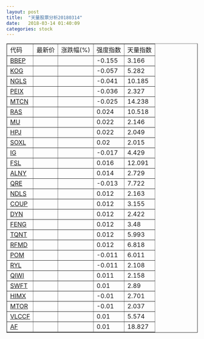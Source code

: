 ```yaml
---
layout: post
title:  "天量股票分析20180314"
date:   2018-03-14 01:40:09
categories: stock
---
```

<script type="text/javascript">
var stockList = []
stockList.push('gb_bbep');
stockList.push('gb_kog');
stockList.push('gb_ngls');
stockList.push('gb_peix');
stockList.push('gb_mtcn');
stockList.push('gb_ras');
stockList.push('gb_mu');
stockList.push('gb_hpj');
stockList.push('gb_soxl');
stockList.push('gb_ig');
stockList.push('gb_fsl');
stockList.push('gb_alny');
stockList.push('gb_qre');
stockList.push('gb_ndls');
stockList.push('gb_coup');
stockList.push('gb_dyn');
stockList.push('gb_feng');
stockList.push('gb_tqnt');
stockList.push('gb_rfmd');
stockList.push('gb_pom');
stockList.push('gb_ryl');
stockList.push('gb_qiwi');
stockList.push('gb_swft');
stockList.push('gb_himx');
stockList.push('gb_mtor');
stockList.push('gb_vlccf');
stockList.push('gb_af');
</script>

<table border="1">
 <tr>
  <td>代码</td>
  <td>最新价</td>
  <td>涨跌幅(%)</td>
 <td>强度指数</td>
 <td>天量指数</td>
</tr>
  <tr id="bbep"><td><a href="http://stock.finance.sina.com.cn/usstock/quotes/BBEP.html" target="_blank">BBEP</a></td><td></td><td></td><td>-0.155</td><td>3.166</td></tr>
  <tr id="kog"><td><a href="http://stock.finance.sina.com.cn/usstock/quotes/KOG.html" target="_blank">KOG</a></td><td></td><td></td><td>-0.057</td><td>5.282</td></tr>
  <tr id="ngls"><td><a href="http://stock.finance.sina.com.cn/usstock/quotes/NGLS.html" target="_blank">NGLS</a></td><td></td><td></td><td>-0.041</td><td>10.185</td></tr>
  <tr id="peix"><td><a href="http://stock.finance.sina.com.cn/usstock/quotes/PEIX.html" target="_blank">PEIX</a></td><td></td><td></td><td>-0.036</td><td>2.327</td></tr>
  <tr id="mtcn"><td><a href="http://stock.finance.sina.com.cn/usstock/quotes/MTCN.html" target="_blank">MTCN</a></td><td></td><td></td><td>-0.025</td><td>14.238</td></tr>
  <tr id="ras"><td><a href="http://stock.finance.sina.com.cn/usstock/quotes/RAS.html" target="_blank">RAS</a></td><td></td><td></td><td>0.024</td><td>10.518</td></tr>
  <tr id="mu"><td><a href="http://stock.finance.sina.com.cn/usstock/quotes/MU.html" target="_blank">MU</a></td><td></td><td></td><td>0.022</td><td>2.146</td></tr>
  <tr id="hpj"><td><a href="http://stock.finance.sina.com.cn/usstock/quotes/HPJ.html" target="_blank">HPJ</a></td><td></td><td></td><td>0.022</td><td>2.049</td></tr>
  <tr id="soxl"><td><a href="http://stock.finance.sina.com.cn/usstock/quotes/SOXL.html" target="_blank">SOXL</a></td><td></td><td></td><td>0.02</td><td>2.015</td></tr>
  <tr id="ig"><td><a href="http://stock.finance.sina.com.cn/usstock/quotes/IG.html" target="_blank">IG</a></td><td></td><td></td><td>-0.017</td><td>4.429</td></tr>
  <tr id="fsl"><td><a href="http://stock.finance.sina.com.cn/usstock/quotes/FSL.html" target="_blank">FSL</a></td><td></td><td></td><td>0.016</td><td>12.091</td></tr>
  <tr id="alny"><td><a href="http://stock.finance.sina.com.cn/usstock/quotes/ALNY.html" target="_blank">ALNY</a></td><td></td><td></td><td>0.014</td><td>2.729</td></tr>
  <tr id="qre"><td><a href="http://stock.finance.sina.com.cn/usstock/quotes/QRE.html" target="_blank">QRE</a></td><td></td><td></td><td>-0.013</td><td>7.722</td></tr>
  <tr id="ndls"><td><a href="http://stock.finance.sina.com.cn/usstock/quotes/NDLS.html" target="_blank">NDLS</a></td><td></td><td></td><td>0.012</td><td>2.163</td></tr>
  <tr id="coup"><td><a href="http://stock.finance.sina.com.cn/usstock/quotes/COUP.html" target="_blank">COUP</a></td><td></td><td></td><td>0.012</td><td>3.155</td></tr>
  <tr id="dyn"><td><a href="http://stock.finance.sina.com.cn/usstock/quotes/DYN.html" target="_blank">DYN</a></td><td></td><td></td><td>0.012</td><td>2.422</td></tr>
  <tr id="feng"><td><a href="http://stock.finance.sina.com.cn/usstock/quotes/FENG.html" target="_blank">FENG</a></td><td></td><td></td><td>0.012</td><td>3.48</td></tr>
  <tr id="tqnt"><td><a href="http://stock.finance.sina.com.cn/usstock/quotes/TQNT.html" target="_blank">TQNT</a></td><td></td><td></td><td>0.012</td><td>5.993</td></tr>
  <tr id="rfmd"><td><a href="http://stock.finance.sina.com.cn/usstock/quotes/RFMD.html" target="_blank">RFMD</a></td><td></td><td></td><td>0.012</td><td>6.818</td></tr>
  <tr id="pom"><td><a href="http://stock.finance.sina.com.cn/usstock/quotes/POM.html" target="_blank">POM</a></td><td></td><td></td><td>-0.011</td><td>6.011</td></tr>
  <tr id="ryl"><td><a href="http://stock.finance.sina.com.cn/usstock/quotes/RYL.html" target="_blank">RYL</a></td><td></td><td></td><td>-0.011</td><td>2.108</td></tr>
  <tr id="qiwi"><td><a href="http://stock.finance.sina.com.cn/usstock/quotes/QIWI.html" target="_blank">QIWI</a></td><td></td><td></td><td>0.011</td><td>2.158</td></tr>
  <tr id="swft"><td><a href="http://stock.finance.sina.com.cn/usstock/quotes/SWFT.html" target="_blank">SWFT</a></td><td></td><td></td><td>0.01</td><td>2.89</td></tr>
  <tr id="himx"><td><a href="http://stock.finance.sina.com.cn/usstock/quotes/HIMX.html" target="_blank">HIMX</a></td><td></td><td></td><td>-0.01</td><td>2.701</td></tr>
  <tr id="mtor"><td><a href="http://stock.finance.sina.com.cn/usstock/quotes/MTOR.html" target="_blank">MTOR</a></td><td></td><td></td><td>-0.01</td><td>2.037</td></tr>
  <tr id="vlccf"><td><a href="http://stock.finance.sina.com.cn/usstock/quotes/VLCCF.html" target="_blank">VLCCF</a></td><td></td><td></td><td>0.01</td><td>5.574</td></tr>
  <tr id="af"><td><a href="http://stock.finance.sina.com.cn/usstock/quotes/AF.html" target="_blank">AF</a></td><td></td><td></td><td>0.01</td><td>18.827</td></tr>
</table>
